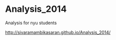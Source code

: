 Analysis_2014
=============

Analysis for nyu students

http://sivaramambikasaran.github.io/Analysis_2014/
